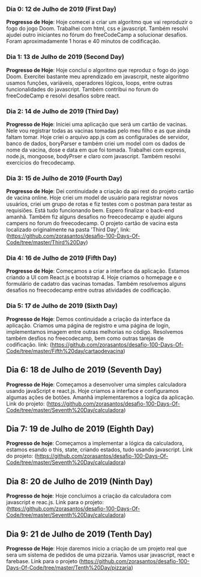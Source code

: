 ### Dia 0: 12 de Julho de 2019 (First Day)

**Progresso de Hoje**: Hoje comecei a criar um algoritmo que vai reproduzir o fogo do jogo Doom. Trabalhei com html, css e javascript.
Também resolvi ajudei outro iniciantes no fórum do freeCodeCamp a solucionar desafios. Foram aproximadamente 1 horas e 40 minutos de codificação.

### Dia 1: 13 de Julho de 2019 (Second Day)

**Progresso de Hoje**: Hoje concluí o algoritmo que reproduz o fogo do jogo Doom. Exercitei bastante meu aprendizado em javascrpit,
neste algoritmo usamos funções, variáveis, operadores lógicos, loops, entre outras funcionalidades do javascript. Também contribui no forum do freeCodeCamp e resolvi desafios sobre react.

### Dia 2: 14 de Julho de 2019 (Third Day)

**Progresso de Hoje**: Iniciei uma aplicação que será um cartão de vacinas. Nele vou registrar todas as vacinas tomadas pelo meu filho e as que ainda faltam tomar. Hoje criei o arquivo app.js com as configuraões de servidor, banco de dados, boryParser e também criei um model com os dados de nome da vacina, dose e data em que foi tomada. Trabalhei com express, node.js, mongoose, bodyPrser e claro com javascript. Também resolvi exercícios do frecodecamp.

### Dia 3: 15 de Julho de 2019 (Fourth Day)
**Progresso de Hoje**: Dei continuidade a criação da api rest do projeto cartão de vacina online. Hoje criei um model de usuário para registrar novos usuários, criei um grupo de rotas e fiz testes com o postman para testar as requisiões. Está tudo funcionando bem. Espero finalizar o back-end amanhã. Também fiz alguns desafios no freecodecamp e ajudei alguns campers no forum do freecodecamp. O projeto cartão de vacina esta localizado originalmente na pasta 'Third Day', link: (https://github.com/zorasantos/desafio-100-Days-Of-Code/tree/master/Third%20Day)

### Dia 4: 16 de Julho de 2019 (Fifth Day)
**Progresso de Hoje**: Começamos a criar a interface da aplicação. Estamos criando a UI com React.js e bootstrap 4. Hoje criamos o homepage e o formulário de cadatro das vacinas tomadas. Também resolvemos alguns desafios no freecodecamp entre outras atividades de codificação.

### Dia 5: 17 de Julho de 2019 (Sixth Day)
**Progresso de Hoje**: Demos continuidade a criação da interface da aplicação. Criamos uma página de registro e uma página de login, implementamos imagem entre outras melhorias no código. Resolvemos também desfios no freecodecamp, bem como outras tarejas de codificação. link: (https://github.com/zorasantos/desafio-100-Days-Of-Code/tree/master/Fifth%20day/cartaodevacina)

## Dia 6: 18 de Julho de 2019 (Seventh Day)
**Progresso de Hoje**: Começamos a desenvolver uma simples calculadora usando javaScript e react.js. Hoje criamos a interface e configuramos algumas ações de botões. Amanhã implementaremos a logica da aplicação. Link do projeto: (https://github.com/zorasantos/desafio-100-Days-Of-Code/tree/master/Seventh%20Day/calculadora)

## Dia 7: 19 de Julho de 2019 (Eighth Day)
**Progresso de hoje**: Começamos a implementar a lógica da calculadora, estamos esando o this, state, criando estados, tudo usando javascript. Link do projeto: (https://github.com/zorasantos/desafio-100-Days-Of-Code/tree/master/Seventh%20Day/calculadora)

## Dia 8: 20 de Julho de 2019 (Ninth Day)
**Progresso de hoje**: Hoje concluimos a criação da calculadora com javascript e reac.js.
Link para o projeto: (https://github.com/zorasantos/desafio-100-Days-Of-Code/tree/master/Seventh%20Day/calculadora)

## Dia 9: 21 de Julho de 2019 (Tenth Day)
**Progresso de Hoje**: Hoje daremos inicio a criação de um projeto real que sera um sistema de pedidos de uma pizzaria. Vamos usar javascript, react e farebase. Link para o projeto (https://github.com/zorasantos/desafio-100-Days-Of-Code/tree/master/Tenth%20Day/pizzaria)